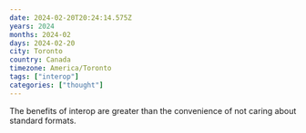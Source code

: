 ```yaml
---
date: 2024-02-20T20:24:14.575Z
years: 2024
months: 2024-02
days: 2024-02-20
city: Toronto
country: Canada
timezone: America/Toronto
tags: ["interop"]
categories: ["thought"]
---
```

The benefits of interop are greater than the convenience of not caring about standard formats.
